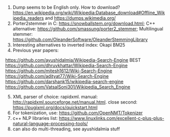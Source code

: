 1. Dump seems to be English only. How to download? https://en.wikipedia.org/wiki/Wikipedia:Database_download#Offline_Wikipedia_readers and https://dumps.wikimedia.org/ 
2. Porter2stemmer in C: https://snowballstem.org/download.html; C++ alternative: https://github.com/smassung/porter2_stemmer; Multilingual stemmer: https://github.com/OleanderSoftware/OleanderStemmingLibrary
3. Interesting alternatives to inverted index: Okapi BM25
4. Previous year papers:

https://github.com/ayushidalmia/Wikipedia-Search-Engine BEST
https://github.com/dhruvkhattar/Wikipedia-Search-Engine
https://github.com/mitesh1612/Wiki-Search-Engine
https://github.com/adityat77/Wiki-Search-Engine
https://github.com/darshank15/wikipedia-search-engine
https://github.com/VatsalSoni301/Wikipedia_Search_Engine

5. XML parser of choice: rapidxml. manual: http://rapidxml.sourceforge.net/manual.html. close second: https://pugixml.org/docs/quickstart.html
6. For tokenization, use: https://github.com/OpenNMT/Tokenizer
7. c++ NLP libraries list: https://www.linuxlinks.com/excellent-c-plus-plus-natural-language-processing-tools/
8. can also do multi-threading, see ayushidalmia stuff

